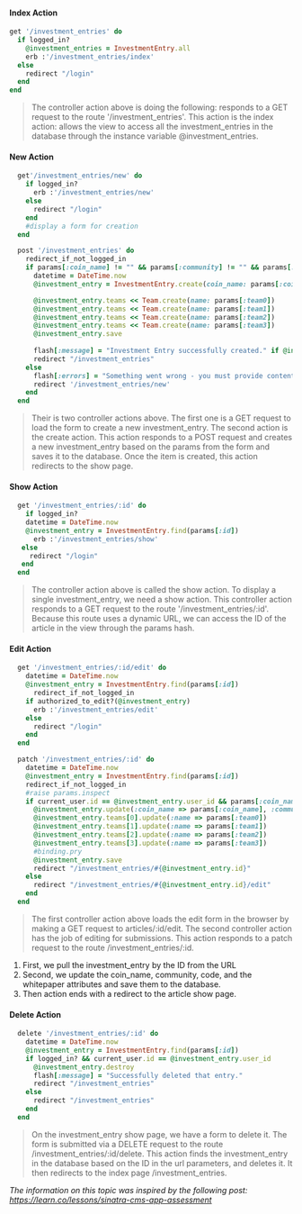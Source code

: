 
#### Index Action ####
```ruby
get '/investment_entries' do
  if logged_in?
    @investment_entries = InvestmentEntry.all
    erb :'/investment_entries/index'
  else
    redirect "/login"
  end
end
```


> The controller action above is doing the following:
responds to a GET request to the route '/investment_entries'.
This action is the index action: allows the view to access all the investment_entries in the database through the instance variable @investment_entries.


#### New Action ####
```ruby
  get'/investment_entries/new' do
    if logged_in?
      erb :'/investment_entries/new'
    else
      redirect "/login"
    end
    #display a form for creation
  end

  post '/investment_entries' do
    redirect_if_not_logged_in
    if params[:coin_name] != "" && params[:community] != "" && params[:code] != "" && params[:whitepaper] != "" && params[:user_id] != "" && params[:date] != "" #&& params[:team0] != ""
      datetime = DateTime.now
      @investment_entry = InvestmentEntry.create(coin_name: params[:coin_name], community: params[:community], code: params[:code], whitepaper: params[:whitepaper], user_id: current_user.id, date: datetime)

      @investment_entry.teams << Team.create(name: params[:team0])
      @investment_entry.teams << Team.create(name: params[:team1])
      @investment_entry.teams << Team.create(name: params[:team2])
      @investment_entry.teams << Team.create(name: params[:team3])
      @investment_entry.save
      
      flash[:message] = "Investment Entry successfully created." if @investment_entry.id
      redirect "/investment_entries"
    else
      flash[:errors] = "Something went wrong - you must provide content for your entry."
      redirect '/investment_entries/new'
    end
  end

```
> Their is two controller actions above. The first one is a GET request to load the form to create a new investment_entry. The second action is the create action. This action responds to a POST request and creates a new investment_entry based on the params from the form and saves it to the database. Once the item is created, this action redirects to the show page.

#### Show Action ####
```ruby
  get '/investment_entries/:id' do
    if logged_in?
    datetime = DateTime.now
    @investment_entry = InvestmentEntry.find(params[:id])
      erb :'/investment_entries/show'
   else
     redirect "/login"
   end
  end
```
> The controller action above is called the show action. To display a single investment_entry, we need a show action. This controller action responds to a GET request to the route '/investment_entries/:id'. Because this route uses a dynamic URL, we can access the ID of the article in the view through the params hash.

#### Edit Action ####
```ruby
  get '/investment_entries/:id/edit' do
    datetime = DateTime.now
    @investment_entry = InvestmentEntry.find(params[:id])
      redirect_if_not_logged_in
    if authorized_to_edit?(@investment_entry)
      erb :'/investment_entries/edit'
    else
      redirect "/login"
    end
  end

  patch '/investment_entries/:id' do
    datetime = DateTime.now
    @investment_entry = InvestmentEntry.find(params[:id])
    redirect_if_not_logged_in
    #raise params.inspect
    if current_user.id == @investment_entry.user_id && params[:coin_name] != "" && params[:community] != "" && params[:code] != "" && params[:whitepaper] != "" # && params[:team0] != ""
      @investment_entry.update(:coin_name => params[:coin_name], :community => params[:community], :code => params[:code], :whitepaper => params[:whitepaper])#, user_id: current_user.id, date: datetime)
      @investment_entry.teams[0].update(:name => params[:team0])
      @investment_entry.teams[1].update(:name => params[:team1])
      @investment_entry.teams[2].update(:name => params[:team2])
      @investment_entry.teams[3].update(:name => params[:team3])
      #binding.pry
      @investment_entry.save
      redirect "/investment_entries/#{@investment_entry.id}"
    else
      redirect "/investment_entries/#{@investment_entry.id}/edit"
    end
  end
```

> The first controller action above loads the edit form in the browser by making a GET request to articles/:id/edit.
The second controller action has the job of editing for submissions. This action responds to a patch request to the route
/investment_entries/:id.
1. First, we pull the investment_entry by the ID from the URL
2. Second, we update the coin_name, community, code, and the whitepaper attributes and save them to the database.
3. Then action ends with a redirect to the article show page.

#### Delete Action ####
```ruby
  delete '/investment_entries/:id' do
    datetime = DateTime.now
    @investment_entry = InvestmentEntry.find(params[:id])
    if logged_in? && current_user.id == @investment_entry.user_id
      @investment_entry.destroy
      flash[:message] = "Successfully deleted that entry."
      redirect "/investment_entries"
    else
      redirect "/investment_entries"
    end
  end
```

> On the investment_entry show page, we have a form to delete it. The form is submitted via a DELETE request to the route
/investment_entries/:id/delete. This action finds the investment_entry in the database based on the ID in the url parameters, and deletes it. It then redirects to the index page
/investment_entries.


*The information on this topic was inspired by the following post: https://learn.co/lessons/sinatra-cms-app-assessment*
